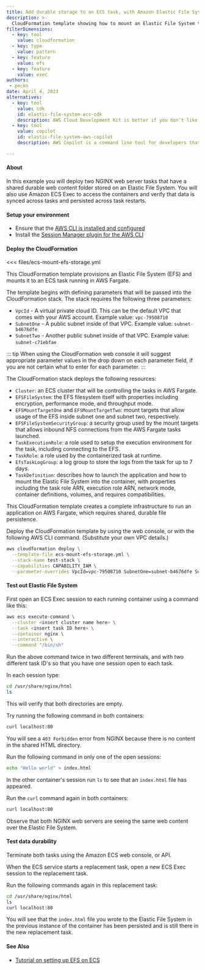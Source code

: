 ```yaml
---
title: Add durable storage to an ECS task, with Amazon Elastic File System
description: >-
  CloudFormation template showing how to mount an Elastic File System to a path inside of a container.
filterDimensions:
  - key: tool
    value: cloudformation
  - key: type
    value: pattern
  - key: feature
    value: efs
  - key: feature
    value: exec
authors:
 - peckn
date: April 4, 2023
alternatives:
  - key: tool
    value: cdk
    id: elastic-file-system-ecs-cdk
    description: AWS Cloud Development Kit is better if you don't like writing CloudFormation YAML by hand, and would like to have a higher level SDK that writes CloudFormation for you automatically.
  - key: tool
    value: copilot
    id: elastic-file-system-aws-copilot
    description: AWS Copilot is a command line tool for developers that deploys prebuilt, production-ready CloudFormation templates that were written by AWS engineers.

---
```


#### About

In this example you will deploy two NGINX web server tasks that have a shared durable web content folder stored on an Elastic File System. You will also use Amazon ECS Exec to access the containers and verify that data is synced across tasks and persisted across task restarts.

#### Setup your environment

- Ensure that the [AWS CLI is installed and configured](https://docs.aws.amazon.com/cli/latest/userguide/getting-started-install.html)
- Install the [Session Manager plugin for the AWS CLI](https://docs.aws.amazon.com/systems-manager/latest/userguide/session-manager-working-with-install-plugin.html)

#### Deploy the CloudFormation

<<< files/ecs-mount-efs-storage.yml

This CloudFormation template provisions an Elastic File System (EFS) and mounts it to an ECS task running in AWS Fargate.

The template begins with defining parameters that will be passed into the CloudFormation stack. The stack requires the following three parameters:

- `VpcId` - A virtual private cloud ID. This can be the default VPC that comes with your AWS account. Example value: `vpc-79508710`
- `SubnetOne` - A public subnet inside of that VPC. Example value: `subnet-b4676dfe`
- `SubnetTwo` - Another public subnet inside of that VPC. Example value: `subnet-c71ebfae`

::: tip
When using the CloudFormation web console it will suggest appropriate parameter values in the drop down on each parameter field, if you are not certain what to enter for each parameter.
:::

The CloudFormation stack deploys the following resources:

- `Cluster`: an ECS cluster that will be controlling the tasks in AWS Fargate.
- `EFSFileSystem`: the EFS filesystem itself with properties including encryption, performance mode, and throughput mode.
- `EFSMountTargetOne` and `EFSMountTargetTwo`: mount targets that allow usage of the EFS inside subnet one and subnet two, respectively.
- `EFSFileSystemSecurityGroup`: a security group used by the mount targets that allows inbound NFS connections from the AWS Fargate tasks launched.
- `TaskExecutionRole`: a role used to setup the execution environment for the task, including connecting to the EFS.
- `TaskRole`: a role used by the containerized task at runtime.
- `EfsTaskLogGroup`: a log group to store the logs from the task for up to 7 days.
- `TaskDefinition`: describes how to launch the application and how to mount the Elastic File System into the container, with properties including the task role ARN, execution role ARN, network mode, container definitions, volumes, and requires compatibilities.

This CloudFormation template creates a complete infrastructure to run an application on AWS Fargate, which requires shared, durable file persistence.

Deploy the CloudFormation template by using the web console, or with the following AWS CLI command. (Substitute your own VPC details.)

```sh
aws cloudformation deploy \
  --template-file ecs-mount-efs-storage.yml \
  --stack-name test-stack \
  --capabilities CAPABILITY_IAM \
  --parameter-overrides VpcId=vpc-79508710 SubnetOne=subnet-b4676dfe SubnetTwo=subnet-c71ebfae
```

#### Test out Elastic File System

First open an ECS Exec session to each running container using a command like this:

```sh
aws ecs execute-command \
  --cluster <insert cluster name here> \
  --task <insert task ID here> \
  --container nginx \
  --interactive \
  --command "/bin/sh"
```

Run the above command twice in two different terminals, and with two different task ID's so that you have one session open to each task.

In each session type:

```sh
cd /usr/share/nginx/html
ls
```

This will verify that both directories are empty.

Try running the following command in both containers:

```sh
curl localhost:80
```

You will see a `403 Forbidden` error from NGINX because there is no content in the shared HTML directory.

Run the following command in only one of the open sessions:

```sh
echo "Hello world" > index.html
```

In the other container's session run `ls` to see that an `index.html` file has appeared.

Run the `curl` command again in both containers:

```sh
curl localhost:80
```

Observe that both NGINX web servers are seeing the same web content over the Elastic File System.

#### Test data durability

Terminate both tasks using the Amazon ECS web console, or API.

When the ECS service starts a replacement task, open a new ECS Exec session to
the replacement task.

Run the following commands again in this replacement task:

```sh
cd /usr/share/nginx/html
ls
curl localhost:80
```

You will see that the `index.html` file you wrote to the Elastic File System in the
previous instance of the container has been persisted and is still
there in the new replacement task.

#### See Also

- [Tutorial on setting up EFS on ECS](https://docs.aws.amazon.com/AmazonECS/latest/developerguide/tutorial-efs-volumes.html)
